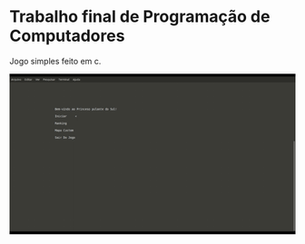 # Trabalho final de Programação de Computadores

Jogo simples feito em c.

![Demonstração](media/demo.gif)
